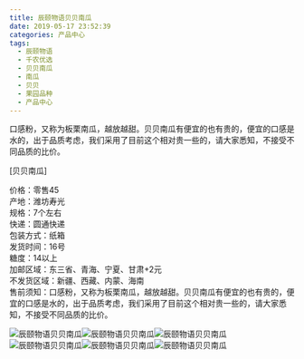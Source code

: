 ```yaml
---
title: 辰颐物语贝贝南瓜
date: 2019-05-17 23:52:39
categories: 产品中心
tags:
  - 辰颐物语
  - 千农优选
  - 贝贝南瓜
  - 南瓜
  - 贝贝
  - 果园品种
  - 产品中心
---
```

口感粉，又称为板栗南瓜，越放越甜。贝贝南瓜有便宜的也有贵的，便宜的口感是水的，出于品质考虑，我们采用了目前这个相对贵一些的，请大家悉知，不接受不同品质的比价。

<!-- more -->


[贝贝南瓜]

价格：零售45  
产地：潍坊寿光  
规格：7个左右  
快递：圆通快递  
包装方式：纸箱  
发货时间：16号  
糖度：14以上  
加邮区域：东三省、青海、宁夏、甘肃+2元  
不发货区域：新疆、西藏、内蒙、海南  
售前须知：口感粉，又称为板栗南瓜，越放越甜。贝贝南瓜有便宜的也有贵的，便宜的口感是水的，出于品质考虑，我们采用了目前这个相对贵一些的，请大家悉知，不接受不同品质的比价。

![辰颐物语贝贝南瓜](https://yiheguoyuan.com.cn/wp-content/uploads/2019/05/2019051708303439-1024x1024.png)![辰颐物语贝贝南瓜](https://yiheguoyuan.com.cn/wp-content/uploads/2019/05/2019051708303785-1024x683.jpg)![辰颐物语贝贝南瓜](https://yiheguoyuan.com.cn/wp-content/uploads/2019/05/2019051708303989-1024x683.jpg)![辰颐物语贝贝南瓜](https://yiheguoyuan.com.cn/wp-content/uploads/2019/05/2019051708304158-1024x683.jpg)![辰颐物语贝贝南瓜](https://yiheguoyuan.com.cn/wp-content/uploads/2019/05/2019051708304317-1024x683.jpg)![辰颐物语贝贝南瓜](https://yiheguoyuan.com.cn/wp-content/uploads/2019/05/2019051708304436-1024x683.jpg)
